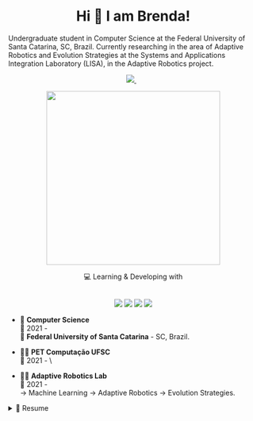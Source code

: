 <h1 align='center'>
  Hi 👋 I am Brenda!
</h1>

<p align='center'>
  
Undergraduate student in Computer Science at the Federal University of Santa Catarina, SC, Brazil. Currently researching in the area of Adaptive Robotics and Evolution Strategies at the Systems and Applications Integration Laboratory (LISA), in the Adaptive Robotics project.
  
</p>

<p align='center'>
  
  <a href="https://www.linkedin.com/in/brenda-silva-machado-93bbab244/">
    <img src="https://img.shields.io/badge/linkedin-%230077B5.svg?&style=for-the-badge&logo=linkedin&logoColor=white" />
  </a>&nbsp;&nbsp;
  
</p>

<p align='center'>
  <a href="#"><img src="https://github-readme-stats.vercel.app/api?username=Brenda-Machado&show_icons=true&count_private=true&theme=transparent" width="350"></a>
  
</p>

<p align='center'>
  <p align='center'>
  💻 Learning & Developing with <br/><br/>
  <p align='center'>
  <img src= "https://img.shields.io/badge/C%2B%2B-00599C?style=for-the-badge&logo=c%2B%2B&logoColor=white" />
  <img src= "https://img.shields.io/badge/Python-FFD43B?style=for-the-badge&logo=python&logoColor=blue" />
  <img src= "https://img.shields.io/badge/JavaScript-323330?style=for-the-badge&logo=javascript&logoColor=F7DF1E" />
  <img src= "https://img.shields.io/badge/C-00599C?style=for-the-badge&logo=c&logoColor=white" />
  </p>
  
</p>

<p align='center'>

- 📖 **Computer Science**\
📆 2021 - \
📍 **Federal University of Santa Catarina** - SC, Brazil.
  
- 👨‍💻 **PET Computação UFSC**\
📆 2021 - \

- 👨‍💻 **Adaptive Robotics Lab**\
📆 2021 - \
  -> Machine Learning
  -> Adaptive Robotics
  -> Evolution Strategies.

</p>

<details>
  <summary>📃 Resume</summary>

<a href="http://lattes.cnpq.br/3946140861830751">
    <img src="https://img.shields.io/badge/Lattes-blue" />
</a>&nbsp;&nbsp;
  
- Publication at the internationally renowned event in the area of Evolutionary Computing, the Congress of Genetic and Evolutionary Computation (GECCO). The publication consists of an article accepted at the GECCO'23 Student Workshop, which took place in Lisbon, Portugal;

- Scholarship holder at PET Computação UFSC since 2021, where I worked mainly in the area of supporting social media and preparing promotional materials, in addition to participating and supporting academic events, such as the Simpósio em Sistemas Computacionais de Alto Desempenho (Symposium on High Performance Computing Systems, WSCAD') 2022, Florianópolis, and the Workshop on Quantum Computing 2023, Florianópolis. In addition, I worked on organizing events, such as the Semana Acadêmica de Computação e Sistemas da Informação (Academic Week of Computing and Information Systems, SECCOM) 2022 and 2023;

- In 2022, I won a scholarship to participate in an international conference in the area of Computer Science of my choice, which was GECCO'22, Boston, USA;

- Interested in several areas of knowledge, mainly in integrating technology and society. Within computing, my topics of interest include Evolutionary Computation, Machine Learning, Artificial Intelligence, Algorithm Development, Operating Systems, Game Development, Biotechnology, Design, Systems Development, etc.

</p>

  


